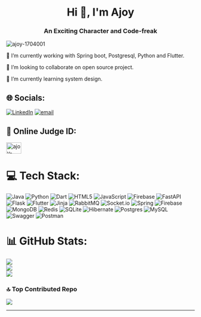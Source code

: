 <h1 align="center">Hi 👋, I'm Ajoy</h1>
<h3 align="center">An Exciting Character and Code-freak</h3>

<p align="left"> <img src="https://komarev.com/ghpvc/?username=ajoy-1704001&label=Profile%20views&color=0e75b6&style=flat" alt="ajoy-1704001" /> </p>

🔭 I’m currently working with Spring boot, Postgresql, Python and Flutter.

🤝 I’m looking to collaborate on open source project.

🌱 I’m currently learning system design.


## 🌐 Socials:
[![LinkedIn](https://img.shields.io/badge/LinkedIn-%230077B5.svg?logo=linkedin&logoColor=white)](https://www.linkedin.com/in/ajoydeb/) [![email](https://img.shields.io/badge/Email-D14836?logo=gmail&logoColor=white)](mailto:ajoydeb.cuet@gmail.com) 


## 🧠 Online Judge ID:
<a href="https://www.leetcode.com/ajoy-1704001" target="blank"><img align="center" src="https://raw.githubusercontent.com/rahuldkjain/github-profile-readme-generator/master/src/images/icons/Social/leet-code.svg" alt="ajoy-1704001" height="30" width="40" /></a>


# 💻 Tech Stack:
![Java](https://img.shields.io/badge/java-%23ED8B00.svg?style=flat&logo=openjdk&logoColor=white) ![Python](https://img.shields.io/badge/python-3670A0?style=flat&logo=python&logoColor=ffdd54) ![Dart](https://img.shields.io/badge/dart-%230175C2.svg?style=flat&logo=dart&logoColor=white) ![HTML5](https://img.shields.io/badge/html5-%23E34F26.svg?style=flat&logo=html5&logoColor=white) ![JavaScript](https://img.shields.io/badge/javascript-%23323330.svg?style=flat&logo=javascript&logoColor=%23F7DF1E) ![Firebase](https://img.shields.io/badge/firebase-%23039BE5.svg?style=flat&logo=firebase) ![FastAPI](https://img.shields.io/badge/FastAPI-005571?style=flat&logo=fastapi) ![Flask](https://img.shields.io/badge/flask-%23000.svg?style=flat&logo=flask&logoColor=white) ![Flutter](https://img.shields.io/badge/Flutter-%2302569B.svg?style=flat&logo=Flutter&logoColor=white) ![Jinja](https://img.shields.io/badge/jinja-white.svg?style=flat&logo=jinja&logoColor=black) ![RabbitMQ](https://img.shields.io/badge/rabbitmq-FF6600?style=flat&logo=rabbitmq&logoColor=white) ![Socket.io](https://img.shields.io/badge/Socket.io-black?style=flat&logo=socket.io&badgeColor=010101) ![Spring](https://img.shields.io/badge/spring-%236DB33F.svg?style=flat&logo=spring&logoColor=white) ![Firebase](https://img.shields.io/badge/firebase-a08021?style=flat&logo=firebase&logoColor=ffcd34) ![MongoDB](https://img.shields.io/badge/MongoDB-%234ea94b.svg?style=flat&logo=mongodb&logoColor=white) ![Redis](https://img.shields.io/badge/redis-%23DD0031.svg?style=flat&logo=redis&logoColor=white) ![SQLite](https://img.shields.io/badge/sqlite-%2307405e.svg?style=flat&logo=sqlite&logoColor=white) ![Hibernate](https://img.shields.io/badge/Hibernate-59666C?style=flat&logo=Hibernate&logoColor=white) ![Postgres](https://img.shields.io/badge/postgres-%23316192.svg?style=flat&logo=postgresql&logoColor=white) ![MySQL](https://img.shields.io/badge/mysql-4479A1.svg?style=flat&logo=mysql&logoColor=white) ![Swagger](https://img.shields.io/badge/-Swagger-%23Clojure?style=flat&logo=swagger&logoColor=white) ![Postman](https://img.shields.io/badge/Postman-FF6C37?style=flat&logo=postman&logoColor=white)
# 📊 GitHub Stats:
![](https://github-readme-stats.vercel.app/api?username=ajoy-1704001&theme=dark&hide_border=false&include_all_commits=false&count_private=false)<br/>
![](https://github-readme-streak-stats.herokuapp.com/?user=ajoy-1704001&theme=dark&hide_border=false)<br/>
![](https://github-readme-stats.vercel.app/api/top-langs/?username=ajoy-1704001&theme=dark&hide_border=false&include_all_commits=false&count_private=false&layout=compact)

### 🔝 Top Contributed Repo
![](https://github-contributor-stats.vercel.app/api?username=ajoy-1704001&limit=5&theme=gruvbox&combine_all_yearly_contributions=true)

---

<!-- Proudly created with GPRM ( https://gprm.itsvg.in ) -->
